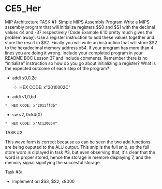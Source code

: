CE5_Her
=======

MIP Architecture
TASK #1: Simple MIPS Assembly Program
Write a MIPS assembly program that will initialize registers $S0 and $S1 with the decimal values 44 and -37 
respectively (Code Example 6.10 pretty much gives the problem away). Use a register instruction to add these 
values together and store the result in $S2. Finally you will write an instruction that will store $S2 to the 
hexadecimal memory address x54. If your program has more than 4 lines you are doing it wrong. Include your completed 
program in your README BOC Lesson 37 and include comments. Remember there is no “initialize” instruction so how do you 
go about initializing a register? What is the expected outcome of each step of the program?


  * addi $s0,$0,2c
  
    *  HEX CODE: x"2010002C"
  
  *  addi $s1,$0,bd
 
    *  HEX CODE: x"2011ffdb"
  
  *  sw $s2, 0x54($0) 

    *  HEX CODE: x"AC120054"
    
TASK #2: 

This wave form is correct because as can be seen the two add functions are being ouputed to the ALU output. This snip is the full snip, so the full store word is diplayed in task #3, but even observing that, it's clear that the word is proper stored, hence the storage in memore displaying 7, and the memory signal signifying the succesful storage.


Task #3:

* Implement ori $S3, $S2, x8000




